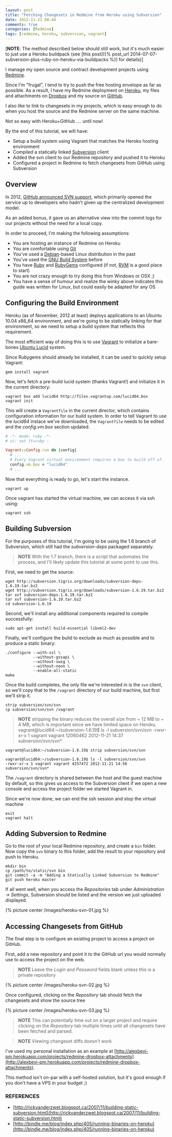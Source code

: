 ```yaml
---
layout: post
title: "Fetching Changesets in Redmine from Heroku using Subversion"
date: 2012-11-21 08:44
comments: true
categories: [Redmine]
tags: [redmine, heroku, subversion, vagrant]
---
```


[**NOTE**: The method described below should still work, but it's much easier to just use a Heroku buildpack (see [this post]({% post_url 2014-07-07-subversion-plus-ruby-on-heroku-via-buildpacks %}) for details)]

I manage my open source and contract development projects using [Redmine](http://www.redmine.org).

Since I'm "frugal", I tend to try to push the free hosting envelope as far as possible. As a result, I have my Redmine deployment on [Heroku](http://www.heroku.com), my files and attachments on [Dropbox](http://www.dropbox.com) and my source on [GitHub](https://github.com).

I also like to link to changesets in my projects, which is easy enough to do when you host the source and the Redmine server on the same machine.

Not so easy with Heroku+GitHub .... until now!

By the end of this tutorial, we will have:

* Setup a build system using Vagrant that matches the Heroku hosting environment
* Compiled a statically linked [Subversion](http://subversion.apache.org/) client
* Added the svn client to our Redmine repository and pushed it to Heroku
* Configured a project in Redmine to fetch changesets from GitHub using Subversion

<!-- more -->

## Overview

In 2012, [GitHub announced SVN support](https://github.com/blog/626-announcing-svn-support), which primarily opened the service up to developers who hadn't given up the centralized development model.

As an added bonus, it gave us an alternative view into the commit logs for our projects without the need for a local copy.

In order to proceed, I'm making the following assumptions:

* You are hosting an instance of Redmine on Heroku
* You are comfortable using [Git](http://git-scm.com)
* You've used a [Debian](http://debian.org)-based Linux distribution in the past
* You've used the [GNU Build System](http://en.wikipedia.org/wiki/GNU_build_system) before
* You have [Ruby](http://www.ruby-lang.org) and [RubyGems](http://rubygems.org) configured (if not, [RVM](http://rvm.io) is a good place to start)
* You are not crazy enough to try doing this from Windows or OSX ;)
* You have a sense of humour and realize the winky above indicates this guide was written for Linux, but could easily be adapted for any OS

## Configuring the Build Environment

Heroku (as of November, 2012 at least) deploys applications to an Ubuntu 10.04 x86_64 environment, and we're going to be statically linking for that environment, so we need to setup a build system that reflects this requirement.

The most efficient way of doing this is to use [Vagrant](http://vagrantup.com) to initialize a bare-bones [Ubuntu Lucid](http://releases.ubuntu.com/lucid) system.

Since Rubygems should already be installed, it can be used to quickly setup Vagrant:

	gem install vagrant

Now, let's fetch a pre-build lucid system (thanks Vagrant!) and initialize it in the current directory:

	vagrant box add lucid64 http://files.vagrantup.com/lucid64.box
	vagrant init

This will create a `Vagrantfile` in the current director, which contains configuration information for our build system. In order to tell Vagrant to use the _lucid64_ instace we've downloaded, the `Vagrantfile` needs to be edited and the *config.vm.box* section updated.

``` ruby
# -*- mode: ruby -*-
# vi: set ft=ruby :

Vagrant::Config.run do |config|
  # ...
  # Every Vagrant virtual environment requires a box to build off of.
  config.vm.box = "lucid64"
  # ...
```

Now that everything is ready to go, let's start the instance.

	vagrant up

Once vagrant has started the virtual machine, we can access it via ssh using:

	vagrant ssh

## Building Subversion

For the purposes of this tutorial, I'm going to be using the 1.6 branch of Subversion, which still had the _subversion-deps_ packaged separately.

> **NOTE** With the 1.7 branch, there is a script that automates the process, and I'll likely update this tutorial at some point to use this.

First, we need to get the source:

	wget http://subversion.tigris.org/downloads/subversion-deps-1.6.19.tar.bz2
	wget http://subversion.tigris.org/downloads/subversion-1.6.19.tar.bz2
	tar xvf subversion-deps-1.6.19.tar.bz2
	tar xvf subversion-1.6.19.tar.bz2
	cd subversion-1.6.19

Second, we'll install any additional components required to compile successfully:

	sudo apt-get install build-essential libxml2-dev

Finally, we'll configure the build to exclude as much as possible and to produce a static binary:

	./configure --with-ssl \
	            --without-gssapi \
	            --without-swig \
	            --without-neon \
	            --enable-all-static
	make

Once the build completes, the only file we're interested in is the `svn` client, so we'll copy that to the `/vagrant` directory of our build machine, but first we'll strip it.

	strip subversion/svn/svn
	cp subversion/svn/svn /vagrant

> **NOTE** stripping the binary reduces the overall size from ~ 12 MB to ~ 4 MB, which is important since we have limited space on Heroku.
	vagrant@lucid64:~/subversion-1.6.19$ ls -l subversion/svn/svn
	-rwxr-xr-x 1 vagrant vagrant 12060462 2012-11-21 14:37 subversion/svn/svn*
>
	vagrant@lucid64:~/subversion-1.6.19$ strip subversion/svn/svn
>
	vagrant@lucid64:~/subversion-1.6.19$ ls -l subversion/svn/svn
	-rwxr-xr-x 1 vagrant vagrant 4257472 2012-11-21 14:56 subversion/svn/svn*

The `/vagrant` directory is shared between the host and the guest machine by default, so this gives us access to the Subversion client if we open a new console and access the project folder we started Vagrant in.

Since we're now done, we can end the ssh session and stop the virtual machine

	exit
	vagrant halt

## Adding Subversion to Redmine

Go to the root of your local Redmine repository, and create a `bin` folder. Now copy the `svn` binary to this folder, add the result to your repository and push to Heroku.

	mkdir bin
	cp /path/to/static/svn bin
	git commit -a -m "Adding a Statically Linked Subversion to Redmine"
	git push heroku master

If all went well, when you access the *Repositories* tab under *Administration -> Settings*, Subversion should be listed and the version we just uploaded displayed.

{% picture center /images/heroku-svn-01.jpg %}

## Accessing Changesets from GitHub

The final step is to configure an existing project to access a project on GitHub.

First, add a new repository and point it to the GitHub url you would normally use to access the project on the web.

> **NOTE** Leave the *Login* and *Password* fields blank unless this is a private repository

{% picture center /images/heroku-svn-02.jpg %}

Once configured, clicking on the *Repository* tab should fetch the changesets and show the source tree

{% picture center /images/heroku-svn-03.jpg %}

> **NOTE** This can potentially time out on a larger project and require clicking on the *Repository* tab multiple times until all changesets have been fetched and parsed.

> **NOTE** Viewing changeset diffs doesn't work

I've used my personal installation as an example at [http://alexbevi-pm.herokuapp.com/projects/redmine-dropbox-attachments](http://alexbevi-pm.herokuapp.com/projects/redmine-dropbox-attachments).

This method isn't on-par with a self-hosted solution, but it's good enough if you don't have a VPS in your budget ;)

### REFERENCES

* [http://rickvanderzwet.blogspot.ca/2007/11/building-static-subversion.html](http://rickvanderzwet.blogspot.ca/2007/11/building-static-subversion.html)
* [http://bindle.me/blog/index.php/405/running-binaries-on-heroku](http://bindle.me/blog/index.php/405/running-binaries-on-heroku)